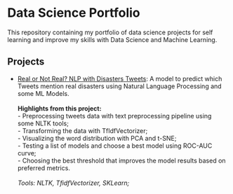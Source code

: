 # Data Science Portfolio

This repository containing my portfolio of data science projects for self learning and improve my skills with Data Science and Machine Learning.

## Projects

- [Real or Not Real? NLP with Disasters Tweets](data-science-portfolio/Real_or_Not_NLP_with_Disaster_Tweets.ipynb): A model to predict which Tweets mention real disasters using Natural Language Processing and some ML Models.<br />
  <br />**Highlights from this project:**
  <br />- Preprocessing tweets data with text preprocessing pipeline using some NLTK tools;
  <br />- Transforming the data with TfIdfVectorizer;
  <br />- Visualizing the word distribution with PCA and t-SNE;
  <br />- Testing a list of models and choose a best model using ROC-AUC curve;
  <br />- Choosing the best threshold that improves the model results based on preferred metrics.<br />
  <br />*Tools: NLTK, TfidfVectorizer, SKLearn;*<br /><br />
